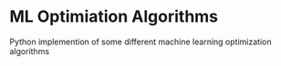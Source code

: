 # ML Optimiation Algorithms
 Python implemention of some different machine learning optimization algorithms
